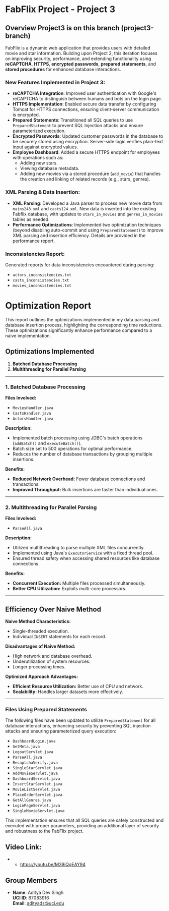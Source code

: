 # FabFlix Project - Project 3

## Overview **Project3 is on this branch (project3-branch)**
FabFlix is a dynamic web application that provides users with detailed movie and star information. Building upon Project 2, this iteration focuses on improving security, performance, and extending functionality using **reCAPTCHA**, **HTTPS**, **encrypted passwords**, **prepared statements**, and **stored procedures** for enhanced database interactions.

### New Features Implemented in Project 3:
- **reCAPTCHA Integration**: Improved user authentication with Google's reCAPTCHA to distinguish between humans and bots on the login page.
- **HTTPS Implementation**: Enabled secure data transfer by configuring Tomcat for HTTPS connections, ensuring client-server communication is encrypted.
- **Prepared Statements**: Transitioned all SQL queries to use `PreparedStatement` to prevent SQL Injection attacks and ensure parameterized execution.
- **Encrypted Passwords**: Updated customer passwords in the database to be securely stored using encryption. Server-side logic verifies plain-text input against encrypted values.
- **Employee Dashboard**: Added a secure HTTPS endpoint for employees with operations such as:
  - Adding new stars.
  - Viewing database metadata.
  - Adding new movies via a stored procedure (`add_movie`) that handles the creation and linking of related records (e.g., stars, genres).

### XML Parsing & Data Insertion:
- **XML Parsing**: Developed a Java parser to process new movie data from `mains243.xml` and `casts124.xml`. New data is inserted into the existing Fabflix database, with updates to `stars_in_movies` and `genres_in_movies` tables as needed.
- **Performance Optimizations**: Implemented two optimization techniques (beyond disabling auto-commit and using `PreparedStatement`) to improve XML parsing and insertion efficiency. Details are provided in the performance report.

### Inconsistencies Report:
Generated reports for data inconsistencies encountered during parsing:
- `actors_inconsistencies.txt`
- `casts_inconsistencies.txt`
- `movies_inconsistencies.txt`

# Optimization Report

This report outlines the optimizations implemented in my data parsing and database insertion process, 
highlighting the corresponding time reductions. 
These optimizations significantly enhance performance compared to a naive implementation.

## Optimizations Implemented

1. **Batched Database Processing**
2. **Multithreading for Parallel Parsing**

---

### 1. Batched Database Processing

**Files Involved:**

- `MoviesHandler.java`
- `CastsHandler.java`
- `ActorsHandler.java`

**Description:**

- Implemented batch processing using JDBC's batch operations (`addBatch()` and `executeBatch()`).
- Batch size set to 500 operations for optimal performance.
- Reduces the number of database transactions by grouping multiple insertions.

**Benefits:**

- **Reduced Network Overhead:** Fewer database connections and transactions.
- **Improved Throughput:** Bulk insertions are faster than individual ones.

---

### 2. Multithreading for Parallel Parsing

**Files Involved:**

- `ParseAll.java`

**Description:**

- Utilized multithreading to parse multiple XML files concurrently.
- Implemented using Java's `ExecutorService` with a fixed thread pool.
- Ensured thread safety when accessing shared resources like database connections.

**Benefits:**

- **Concurrent Execution:** Multiple files processed simultaneously.
- **Better CPU Utilization:** Exploits multi-core processors.

---

## Efficiency Over Naive Method

**Naive Method Characteristics:**

- Single-threaded execution.
- Individual `INSERT` statements for each record.

**Disadvantages of Naive Method:**

- High network and database overhead.
- Underutilization of system resources.
- Longer processing times.

**Optimized Approach Advantages:**

- **Efficient Resource Utilization:** Better use of CPU and network.
- **Scalability:** Handles larger datasets more effectively.

---

### Files Using Prepared Statements

The following files have been updated to utilize `PreparedStatement` for all database interactions, enhancing security by preventing SQL injection attacks and ensuring parameterized query execution:

- `DashboardLogin.java`
- `GetMeta.java`
- `LogoutServlet.java`
- `ParseAll.java`
- `RecaptchaVerify.java`
- `SingleStarServlet.java`
- `AddMovieServlet.java`
- `DashboardServlet.java`
- `InsertStarServlet.java`
- `MovieListServlet.java`
- `PlaceOrderServlet.java`
- `GetAllGenres.java`
- `LoginPageServlet.java`
- `SingleMovieServlet.java`

This implementation ensures that all SQL queries are safely constructed and executed with proper parameters, providing an additional layer of security and robustness to the FabFlix project.

## Video Link:
- * https://youtu.be/M39iQgEAY94


## Group Members
- **Name**: Aditya Dev Singh  
  **UCI ID**: 67083916  
  **Email**: adityads@uci.edu
